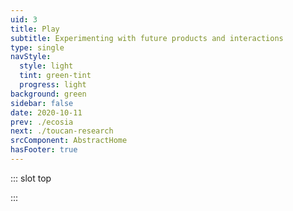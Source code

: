 ```yaml
---
uid: 3
title: Play
subtitle: Experimenting with future products and interactions
type: single
navStyle:
  style: light
  tint: green-tint
  progress: light
background: green
sidebar: false
date: 2020-10-11
prev: ./ecosia
next: ./toucan-research
srcComponent: AbstractHome
hasFooter: true
---
```


::: slot top

<Stage-ProjectStage rag="rag-2" :noise="true" ctaLabel="none" ctaUrl="#"
description="I love learning and creating. This is a selection of personal design and  technology experiments.">

  <template v-slot:visual-background>
    <Heros-AbstractHero :noise="false"/>
  </template>

  <template v-slot:platform>

  Multi-platform

  </template>

  <template v-slot:timeframe>

  2016-2020

  </template>

  <template v-slot:my-role>

  UI/UX Designer
  ~ Developer

  </template>

  <template v-slot:team>

  Personal projects

  </template>

</Stage-ProjectStage>
:::

<style lang="sass">

.green-tint .stage-intro
  pointer-events: none

</style>

<!--

<Content-TextSection rag="rag-4" padding="is-initial" columnOffset="title-offset">

An generation of computer users who grew up playing 3D games is poised to join the computing mainstream. They are hungry for novel applications of immersive interfaces to increase their productivity and improve their daily computing experience. I believe two of the most promising near-term applications of spatial computing are data visualisation and creative tools.

_"A generation is coming up who are fluent in 3D interfaces. The next generation will be XR natives."_





My skillset which is rooted in the design of physical objects

This page will feature a curated selection of interaction design experiments and workflow explorations. I'm currently inspired by the implications of spatial computing, machine learning and (as always) the interface of digital and physical experiences. _"A generation is coming up who are fluent in 3D interfaces. The next generation will be XR natives."_


</Content-TextSection>

## Dawn of mainstream 3D computing

An entire generation of computer users who grew up playing 3D games is poised to join the computing mainstream. They are hungry for novel and innovative application of 3D-related technologies to increase their productivity and improve their daily computing experience. Also in this decade, a vast amount of research capital is being poured into big data visualization technology, 3D scanning, and 3D printing — perhaps legitimizing computing in 3D for the first time in history. Combine this trend with the ever-increasing 3D hardware rendering power of today’s mobile devices — and the ability to harness this power simply and effectively using WebGL — and JavaScript developers are now at the forefront of an exciting wave.

Generation coming up who are fluent in 3D interfaces. The next generation will be XR natives.

Significant research capital is being invested in 3D data visualization, environmental understanding, hand tracking and other enabling technologies. Combined with ever-increasing hardware performance, the breakthrough of spatial computing feels soon, but not yet. I decided to delve into this space and learn some of the foundational knowledge and skills required to design and prototype effectively.


I'm uniquely placed to excel in this new world of 3D interactions.

- Hand sketching
- 3D design background
- Craft, making and engineering of physical things
- Video games and entertainment -->



<Content-ImageFrames-SquareImagesRow rag="rag-6" padding="is-initial" :images="[
{ url:'/images/play/reduced/wireframe-reduced.gif', alt:'square test 1', caption:'Square image caption 1', slot:'slot1', iframe:false },
{ url:'/images/play/reduced/wireframe-dial-reduced.gif', alt:'square test 2', caption:'Square image caption 2', slot:'slot2', iframe:false },
{ url:'/images/play/turntable.jpg', alt:'square test 3', caption:'Square image caption 3', slot:'slot3', iframe:false, action: {
  type: 'modal',
  label: 'More sketches',
  slot: 'modalSketch'
} },
]">

<template slot="content">

## Lego XR

<p class="subtitle">
  What if tactile real-world play experiences could be translated into XR?
</p>

I firmly believe creative tools are among the most promising applications of XR. Indeed, this is clear when we consider likes of [Tiltbrush](https://www.tiltbrush.com/), but I wanted to extend the discussion to creative experiences for children. It's well known that even toddlers intuitively understand swipe gestures on mobile devices - will we see similarly rapid intuitive understanding of XR interaction? 

I originally imagined an AR experience for see-through HMDs like Hololens and Magic Leap. It could be called LEGO Anywhere and enable children to build with virtual bricks in places which are usually unsuitable like public transport. But without access to such a device (nor widespread adoption), I decided a VR experience would be a sufficient proof of concept. _This is a work in progress._ I'm using a [Leap Motion](https://www.ultraleap.com/) and [Unity](https://unity3d.com/).

</template>

<template slot="slot1">

#### Turntable

Prototyping with 3D primitives is the closest analogy to UI/UX wireframing. In this case I'm experimenting with a turntable to enable users to rotate the building base.

</template>

<template slot="slot2">

#### Dial

I drew inspiration from the physical interfaces designed by Dieter Rams for Braun record players, where the dial is a common control.

</template>

<template slot="slot3">

#### Sketching

My background in industrial design lends itself to sketching quick iterations of 3D interfaces.

</template>

<template slot="modalSketch">

<figure class="image parent-loading is-16by9">
  <img class="lazyload" data-src="/images/play/turntable-full.jpg" alt="Iterations of the Main Stage">
</figure>

</template>

</Content-ImageFrames-SquareImagesRow>


<Content-ImageFrames-MainImageSection padding="is-small" imageClass="is-16by9" url="https://player.vimeo.com/video/488558845" alt="Lego XR" :aside="true" rag="rag-4" :iframe="true">

</Content-ImageFrames-MainImageSection>




<Content-ImageFrames-SquareImagesRow style="padding-top: 2em;" padding="is-large" :images="[
{ url:'/images/play/reduced/side-build.gif', alt:'Build assist', caption:'Square image caption 1', slot:'slot1', iframe:false, videoUrl:'/images/play/video/side-build.mp4' },
{ url:'/images/play/reduced/dial-reduced.gif', alt:'Colour dial', caption:'Square image caption 2', slot:'slot2', iframe:false, videoUrl:'/images/play/video/colour-dial.mp4' },
{ url:'/images/play/reduced/explode-reduced.gif', alt:'Clone sphere', caption:'Square image caption 3', slot:'slot3', iframe:false, videoUrl:'/images/play/video/clone-sphere.mp4' },
]">

<template slot="slot1">

#### Build assist

When released, bricks snap to valid grid positions and orientations. I discovered early on that some assistance was required to augment the precision of current-gen hand tracking technology.

</template>

<template slot="slot2">

#### Colour dial

The colour dial enables the selection of an active Lego moulding colour. When a brick is hovered near the sphere it initiates a countdown, which when finished applies the active colour to the held brick.

</template>

<template slot="slot3">

#### Clone sphere

The clone sphere has similar behaviour, cloning the held brick when the countdown completes. While prototyping this behaviour I accidentally spawned bricks for hundreds of frames resulting in an explosion!

</template>

</Content-ImageFrames-SquareImagesRow>




<Content-ImageFrames-MainImageSection padding="is-large" imageClass="is-16by9" url="https://player.vimeo.com/video/528802503" alt="Turtle Graphics 3D" :aside="true" rag="rag-4" :iframe="true">

<template slot="content">

## Turtle Graphics 3D

<p class="subtitle">
  What if learning to code with turtle graphics could be an immersive spatial experience?
</p>

I'm continuing my investigation into whether emerging interfaces can make digital technology more intuitive for children. I envision an experience where users write code with a keyboard in a web-based editor and hit play. It's then sent via http to a paired AR device like a phone or HMD where the results are visualised in world-space. Taking advantage of the 3D context, there is a new turtle command `Dive()` for rotating the drawing plane. _This is a work in progress._

</template>

</Content-ImageFrames-MainImageSection>